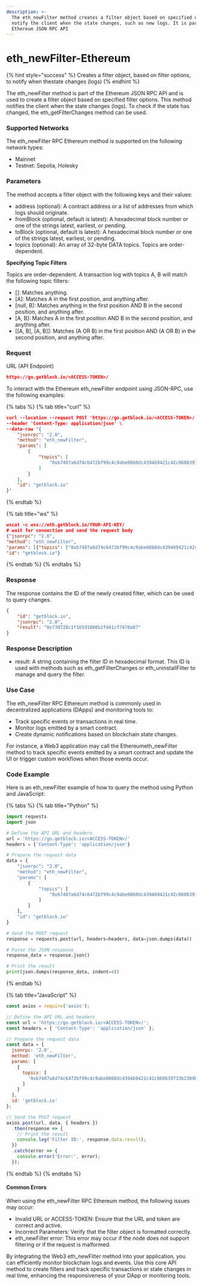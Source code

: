 ```yaml
---
description: >-
  The eth_newFilter method creates a filter object based on specified options to
  notify the client when the state changes, such as new logs. It is part of the
  Ethereum JSON RPC API
---
```


# eth\_newFilter-Ethereum

{% hint style="success" %}
Creates a filter object, based on filter options, to notify when thestate changes (logs)
{% endhint %}

The eth\_newFilter method is part of the Ethereum JSON RPC API and is used to create a filter object based on specified filter options. This method notifies the client when the state changes (logs). To check if the state has changed, the eth\_getFilterChanges method can be used.

### Supported Networks

The eth\_newFilter RPC Ethereum method is supported on the following network types:

* Mainnet
* Testnet: Sepolia, Holesky

### Parameters

The method accepts a filter object with the following keys and their values:

* address (optional): A contract address or a list of addresses from which logs should originate.
* fromBlock (optional, default is latest): A hexadecimal block number or one of the strings latest, earliest, or pending.
* toBlock (optional, default is latest): A hexadecimal block number or one of the strings latest, earliest, or pending.
* topics (optional): An array of 32-byte DATA topics. Topics are order-dependent.

**Specifying Topic Filters**

Topics are order-dependent. A transaction log with topics A, B will match the following topic filters:

* \[]: Matches anything.
* \[A]: Matches A in the first position, and anything after.
* \[null, B]: Matches anything in the first position AND B in the second position, and anything after.
* \[A, B]: Matches A in the first position AND B in the second position, and anything after.
* \[\[A, B], \[A, B]]: Matches (A OR B) in the first position AND (A OR B) in the second position, and anything after.

### Request

URL (API Endpoint)

```json
https://go.getblock.io/<ACCESS-TOKEN>/
```

To interact with the Ethereum eth\_newFilter endpoint using JSON-RPC, use the following examples:

{% tabs %}
{% tab title="curl" %}
```json
curl --location --request POST 'https://go.getblock.io/<ACCESS-TOKEN>/' \
--header 'Content-Type: application/json' \
--data-raw '{
    "jsonrpc": "2.0",
    "method": "eth_newFilter",
    "params": [
        {
            "topics": [
                "0xb7407a6d74c6472bf99c4c9abe0860dc439469421c42c060639733b2309b05c7"
            ]
        }
    ],
    "id": "getblock.io"
}'

```
{% endtab %}

{% tab title="ws" %}
```json
wscat -c wss://eth.getblock.io/YOUR-API-KEY/ 
# wait for connection and send the request body 
{"jsonrpc": "2.0",
"method": "eth_newFilter",
"params": [{"topics": ["0xb7407a6d74c6472bf99c4c9abe0860dc439469421c42c060639733b2309b05c7"]}],
"id": "getblock.io"}
```
{% endtab %}
{% endtabs %}

### Response

The response contains the ID of the newly created filter, which can be used to query changes.

```json
{
    "id": "getblock.io",
    "jsonrpc": "2.0",
    "result": "0x73d728c1f165d1886b2fd41cf7478a07"
}
```

### Response Description

* result: A string containing the filter ID in hexadecimal format. This ID is used with methods such as eth\_getFilterChanges or eth\_uninstallFilter to manage and query the filter.

### Use Case

The eth\_newFilter RPC Ethereum method is commonly used in decentralized applications (DApps) and monitoring tools to:

* Track specific events or transactions in real time.
* Monitor logs emitted by a smart contract.
* Create dynamic notifications based on blockchain state changes.

For instance, a Web3 application may call the Ethereumeth\_newFilter method to track specific events emitted by a smart contract and update the UI or trigger custom workflows when those events occur.

### Code Example

Here is an eth\_newFilter example of how to query the method using Python and JavaScript:

{% tabs %}
{% tab title="Python" %}
```python
import requests
import json

# Define the API URL and headers
url = 'https://go.getblock.io/<ACCESS-TOKEN>/'
headers = {'Content-Type': 'application/json'}

# Prepare the request data
data = {
    "jsonrpc": "2.0",
    "method": "eth_newFilter",
    "params": [
        {
            "topics": [
                "0xb7407a6d74c6472bf99c4c9abe0860dc439469421c42c060639733b2309b05c7"
            ]
        }
    ],
    "id": "getblock.io"
}

# Send the POST request
response = requests.post(url, headers=headers, data=json.dumps(data))

# Parse the JSON response
response_data = response.json()

# Print the result
print(json.dumps(response_data, indent=4))
```
{% endtab %}

{% tab title="JavaScript" %}
```javascript
const axios = require('axios');

// Define the API URL and headers
const url = 'https://go.getblock.io/<ACCESS-TOKEN>/';
const headers = { 'Content-Type': 'application/json' };

// Prepare the request data
const data = {
  jsonrpc: '2.0',
  method: 'eth_newFilter',
  params: [
    {
      topics: [
        '0xb7407a6d74c6472bf99c4c9abe0860dc439469421c42c060639733b2309b05c7'
      ]
    }
  ],
  id: 'getblock.io'
};

// Send the POST request
axios.post(url, data, { headers })
  .then(response => {
    // Print the result
    console.log('Filter ID:', response.data.result);
  })
  .catch(error => {
    console.error('Error:', error);
  });
```
{% endtab %}
{% endtabs %}

#### Common Errors

When using the eth\_newFilter RPC Ethereum method, the following issues may occur:

* Invalid URL or ACCESS-TOKEN: Ensure that the URL and token are correct and active.
* Incorrect Parameters: Verify that the filter object is formatted correctly.
* eth\_newFilter error: This error may occur if the node does not support filtering or if the request is malformed.

By integrating the Web3 eth\_newFilter method into your application, you can efficiently monitor blockchain logs and events. Use this core API method to create filters and track specific transactions or state changes in real time, enhancing the responsiveness of your DApp or monitoring tools.
